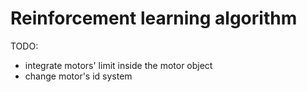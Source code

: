 # Reinforcement learning algorithm

TODO:
* integrate motors' limit inside the motor object
* change motor's id system